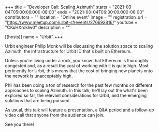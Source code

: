 +++
title = "Developer Call: Scaling Azimuth"
starts = "2021-03-04T05:00:00.000-08:00"
ends = "2021-03-04T06:30:00.000-08:00"
contributors = ""
location = "Online event"
image = ""
registration_url = "https://www.meetup.com/urbit-sf/events/276692816/"
youtube = "CKuHXrdkIw0"
description = ""

[[hosts]]
name = "Urbit"
+++

Urbit engineer Philip Monk will be discussing the solution space to scaling Azimuth, the infrastructure for Urbit ID that's built on Ethereum.

Unless you're living under a rock, you know that Ethereum is thoroughly congested and, as a result the cost of working with it is quite high. Most pertinently for Urbit, this means that the cost of bringing new planets onto the network is unacceptably high.

Phil has been doing a ton of research for the past few months on different approaches to scaling Azimuth. In this talk, he'll lay out the what's been explored so far, the relevant considerations for Urbit, and the emerging solutions that are being pursued.

As usual, this talk will feature a presentation, a Q&amp;A period and a follow-up video call that anyone from the audience can join.

See you there!
